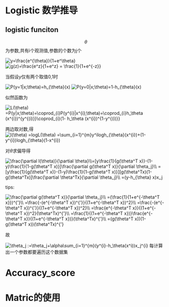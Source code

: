 # Logistic 数学推导

## logistic funciton

$$\theta$$为参数,共有i个观测值,参数的个数为j个

<img src="https://latex.codecogs.com/gif.latex?h_\theta(x)=g(\theta^T (x))=\frac{e^{\theta^T x}}{1&plus;e^{\theta^T x}" title="y=\frac{e^{\theta}}{1+e^\theta}"/>

<img src="https://latex.codecogs.com/gif.latex?g(z)=\frac{e^z}{1&plus;e^z}&space;=&space;\frac{1}{1&plus;e^{-z}}" title="g(z)=\frac{e^z}{1+e^z} = \frac{1}{1+e^{-z}}" />

当假设y仅有两个取值0,1时

<img src="https://latex.codecogs.com/gif.latex?P(y=1|x;\theta)=h_{\theta}(x)" title="P(y=1|x;\theta)=h_{\theta}(x)" />

<img src="https://latex.codecogs.com/gif.latex?P(y=0|x;\theta)=1-h_{\theta}(x)" title="P(y=0|x;\theta)=1-h_{\theta}(x)" />

似然函数为



<img src="https://latex.codecogs.com/gif.latex?L(\theta)&space;=P(y|x;\theta)=\coprod_{i}P(y^{i}|x^{i};\theta)=\coprod_{i}h_\theta&space;(x^{i})^{y^{(i)}}\coprod_{i}(1-&space;h_\theta&space;(x^{i})^{1-y^{(i)}}" title="L(\theta) =P(y|x;\theta)=\coprod_{i}P(y^{i}|x^{i};\theta)=\coprod_{i}h_\theta (x^{i})^{y^{(i)}}\coprod_{i}(1- h_\theta (x^{i})^{1-y^{(i)}}" />



两边取对数,得
<img src="https://latex.codecogs.com/gif.latex?l(\theta)&space;=logL(\theta)&space;=\sum_{i=1}^{m}y^ilogh_{\theta}(x^{i})&plus;(1-y^{i})logh_{\theta}(1-x^{i})" title="l(\theta) =logL(\theta) =\sum_{i=1}^{m}y^ilogh_{\theta}(x^{i})+(1-y^{i})logh_{\theta}(1-x^{i})" />

对$\theta$求偏导得

<img src="https://latex.codecogs.com/gif.latex?\frac{\partial&space;l(\theta)}{\partial&space;\theta}\\=[y\frac{1}{g(\theta^T&space;x)}-(1-y)\frac{1}{1-g(\theta^T&space;x)}]\frac{\partial&space;g(\theta^T&space;x)}{\partial&space;\theta_j}\\&space;=[y\frac{1}{g(\theta^T&space;x)}-(1-y)\frac{1}{1-g(\theta^T&space;x)}][g(\theta^Tx)(1-g(\theta^Tx)]\frac{\partial&space;\theta^Tx}{\partial&space;\theta_j}\\&space;=(y-h_{\theta}&space;x)x_j" title="\frac{\partial l(\theta)}{\partial \theta}\\=[y\frac{1}{g(\theta^T x)}-(1-y)\frac{1}{1-g(\theta^T x)}]\frac{\partial g(\theta^T x)}{\partial \theta_j}\\ =[y\frac{1}{g(\theta^T x)}-(1-y)\frac{1}{1-g(\theta^T x)}][g(\theta^Tx)(1-g(\theta^Tx)]\frac{\partial \theta^Tx}{\partial \theta_j}\\ =(y-h_{\theta} x)x_j" />



tips:

<img src="https://latex.codecogs.com/gif.latex?\frac{\partial&space;g(\theta^T&space;x)}{\partial&space;\theta_j}\\&space;=(\frac{1}{1&plus;e^{-\theta^T&space;x}})^{'}\\&space;=\frac{-(e^{-\theta^T&space;x})^{'}}{(1&plus;e^{-\theta^T&space;x})^2}\\&space;=\frac{-(e^{-\theta^T&space;x})^{'}}{(1&plus;e^{-\theta^T&space;x})^2}\\&space;=\frac{e^{-\theta^T&space;x}}{(1&plus;e^{-\theta^T&space;x})^2}(\theta^Tx)^{'}\\&space;=\frac{1}{(1&plus;e^{-\theta^T&space;x})}\frac{e^{-\theta^T&space;x}}{(1&plus;e^{-\theta^T&space;x})}(\theta^Tx)^{'}\\&space;=(g(\theta^T&space;x))(1-g(\theta^T&space;x))(\theta^Tx)^{'}" title="\frac{\partial g(\theta^T x)}{\partial \theta_j}\\ =(\frac{1}{1+e^{-\theta^T x}})^{'}\\ =\frac{-(e^{-\theta^T x})^{'}}{(1+e^{-\theta^T x})^2}\\ =\frac{-(e^{-\theta^T x})^{'}}{(1+e^{-\theta^T x})^2}\\ =\frac{e^{-\theta^T x}}{(1+e^{-\theta^T x})^2}(\theta^Tx)^{'}\\ =\frac{1}{(1+e^{-\theta^T x})}\frac{e^{-\theta^T x}}{(1+e^{-\theta^T x})}(\theta^Tx)^{'}\\ =(g(\theta^T x))(1-g(\theta^T x))(\theta^Tx)^{'}" /> 



故

<img src="https://latex.codecogs.com/gif.latex?\theta_j&space;:=\theta_j&plus;\alpha\sum_{i=1}^{m}(y^{i}-h_\theta(x^i))x_j^{i}" title="\theta_j :=\theta_j+\alpha\sum_{i=1}^{m}(y^{i}-h_\theta(x^i))x_j^{i}" />
每计算出一个参数都要遍历这个数据集

# Accuracy_score

# Matric的使用

